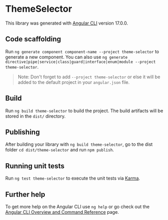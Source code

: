 # ThemeSelector

This library was generated with [Angular CLI](https://github.com/angular/angular-cli) version 17.0.0.

## Code scaffolding

Run `ng generate component component-name --project theme-selector` to generate a new component. You can also use `ng generate directive|pipe|service|class|guard|interface|enum|module --project theme-selector`.
> Note: Don't forget to add `--project theme-selector` or else it will be added to the default project in your `angular.json` file. 

## Build

Run `ng build theme-selector` to build the project. The build artifacts will be stored in the `dist/` directory.

## Publishing

After building your library with `ng build theme-selector`, go to the dist folder `cd dist/theme-selector` and run `npm publish`.

## Running unit tests

Run `ng test theme-selector` to execute the unit tests via [Karma](https://karma-runner.github.io).

## Further help

To get more help on the Angular CLI use `ng help` or go check out the [Angular CLI Overview and Command Reference](https://angular.io/cli) page.
